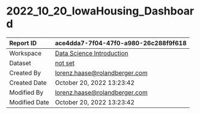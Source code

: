 



# 2022_10_20_IowaHousing_Dashboard

|Report ID|ace4dda7-7f04-47f0-a980-26c288f9f618|
| :--- | :--- |
|Workspace|[Data Science Introduction](../Workspaces/Data-Science-Introduction.md)|
|Dataset|[not set](../Datasets/not-set.md)|
|Created By|lorenz.haase@rolandberger.com|
|Created Date|October 20, 2022 13:23:42|
|Modified By|lorenz.haase@rolandberger.com|
|Modified Date|October 20, 2022 13:23:42|
